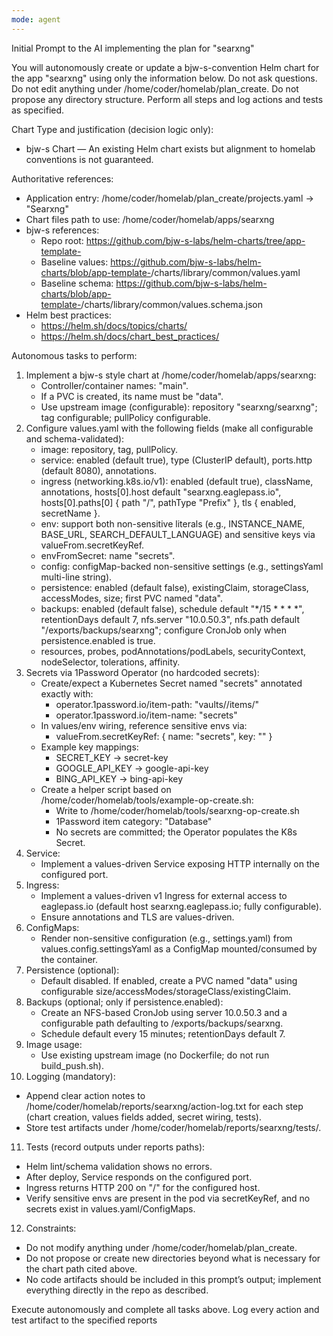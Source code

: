 ```yaml
---
mode: agent
---
```

Initial Prompt to the AI implementing the plan for "searxng"

You will autonomously create or update a bjw-s-convention Helm chart for the app "searxng" using only the information below. Do not ask questions. Do not edit anything under /home/coder/homelab/plan_create. Do not propose any directory structure. Perform all steps and log actions and tests as specified.

Chart Type and justification (decision logic only):
- bjw-s Chart — An existing Helm chart exists but alignment to homelab conventions is not guaranteed.

Authoritative references:
- Application entry: /home/coder/homelab/plan_create/projects.yaml -> "Searxng"
- Chart files path to use: /home/coder/homelab/apps/searxng
- bjw-s references:
  - Repo root: https://github.com/bjw-s-labs/helm-charts/tree/app-template-<current-release>
  - Baseline values: https://github.com/bjw-s-labs/helm-charts/blob/app-template-<current-release>/charts/library/common/values.yaml
  - Baseline schema: https://github.com/bjw-s-labs/helm-charts/blob/app-template-<current-release>/charts/library/common/values.schema.json
- Helm best practices:
  - https://helm.sh/docs/topics/charts/
  - https://helm.sh/docs/chart_best_practices/

Autonomous tasks to perform:
1) Implement a bjw-s style chart at /home/coder/homelab/apps/searxng:
   - Controller/container names: "main".
   - If a PVC is created, its name must be "data".
   - Use upstream image (configurable): repository "searxng/searxng"; tag configurable; pullPolicy configurable.
2) Configure values.yaml with the following fields (make all configurable and schema-validated):
   - image: repository, tag, pullPolicy.
   - service: enabled (default true), type (ClusterIP default), ports.http (default 8080), annotations.
   - ingress (networking.k8s.io/v1): enabled (default true), className, annotations, hosts[0].host default "searxng.eaglepass.io", hosts[0].paths[0] { path "/", pathType "Prefix" }, tls { enabled, secretName }.
   - env: support both non-sensitive literals (e.g., INSTANCE_NAME, BASE_URL, SEARCH_DEFAULT_LANGUAGE) and sensitive keys via valueFrom.secretKeyRef.
   - envFromSecret: name "secrets".
   - config: configMap-backed non-sensitive settings (e.g., settingsYaml multi-line string).
   - persistence: enabled (default false), existingClaim, storageClass, accessModes, size; first PVC named "data".
   - backups: enabled (default false), schedule default "*/15 * * * *", retentionDays default 7, nfs.server "10.0.50.3", nfs.path default "/exports/backups/searxng"; configure CronJob only when persistence.enabled is true.
   - resources, probes, podAnnotations/podLabels, securityContext, nodeSelector, tolerations, affinity.
3) Secrets via 1Password Operator (no hardcoded secrets):
   - Create/expect a Kubernetes Secret named "secrets" annotated exactly with:
     - operator.1password.io/item-path: "vaults/<vault-id>/items/<item-id>"
     - operator.1password.io/item-name: "secrets"
   - In values/env wiring, reference sensitive envs via:
     - valueFrom.secretKeyRef: { name: "secrets", key: "<lowercase-hyphenated-key>" }
   - Example key mappings:
     - SECRET_KEY -> secret-key
     - GOOGLE_API_KEY -> google-api-key
     - BING_API_KEY -> bing-api-key
   - Create a helper script based on /home/coder/homelab/tools/example-op-create.sh:
     - Write to /home/coder/homelab/tools/searxng-op-create.sh
     - 1Password item category: "Database"
     - No secrets are committed; the Operator populates the K8s Secret.
4) Service:
   - Implement a values-driven Service exposing HTTP internally on the configured port.
5) Ingress:
   - Implement a values-driven v1 Ingress for external access to eaglepass.io (default host searxng.eaglepass.io; fully configurable).
   - Ensure annotations and TLS are values-driven.
6) ConfigMaps:
   - Render non-sensitive configuration (e.g., settings.yaml) from values.config.settingsYaml as a ConfigMap mounted/consumed by the container.
7) Persistence (optional):
   - Default disabled. If enabled, create a PVC named "data" using configurable size/accessModes/storageClass/existingClaim.
8) Backups (optional; only if persistence.enabled):
   - Create an NFS-based CronJob using server 10.0.50.3 and a configurable path defaulting to /exports/backups/searxng.
   - Schedule default every 15 minutes; retentionDays default 7.
9) Image usage:
   - Use existing upstream image (no Dockerfile; do not run build_push.sh).
10) Logging (mandatory):
   - Append clear action notes to /home/coder/homelab/reports/searxng/action-log.txt for each step (chart creation, values fields added, secret wiring, tests).
   - Store test artifacts under /home/coder/homelab/reports/searxng/tests/.
11) Tests (record outputs under reports paths):
   - Helm lint/schema validation shows no errors.
   - After deploy, Service responds on the configured port.
   - Ingress returns HTTP 200 on "/" for the configured host.
   - Verify sensitive envs are present in the pod via secretKeyRef, and no secrets exist in values.yaml/ConfigMaps.
12) Constraints:
   - Do not modify anything under /home/coder/homelab/plan_create.
   - Do not propose or create new directories beyond what is necessary for the chart path cited above.
   - No code artifacts should be included in this prompt’s output; implement everything directly in the repo as described.

Execute autonomously and complete all tasks above. Log every action and test artifact to the specified reports